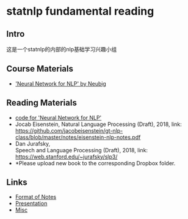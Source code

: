 # statnlp fundamental reading
## Intro
这是一个statnlp的内部的nlp基础学习兴趣小组
## Course Materials
- ['Neural Network for NLP' by Neubig](http://phontron.com/class/nn4nlp2019/)
## Reading Materials
- [code for 'Neural Network for NLP'](https://github.com/neubig/nn4nlp-code)
- Jocab Eisenstein, Natural Language Processing (Draft), 2018, link: https://github.com/jacobeisenstein/gt-nlp-class/blob/master/notes/eisenstein-nlp-notes.pdf
- Dan Jurafsky, 	
Speech and Language Processing (Draft), 2018,  link: https://web.stanford.edu/~jurafsky/slp3/
- *Please upload new book to the corresponding Dropbox folder.
## Links
- [Format of Notes](https://github.com/RaleighZ/statnlp_fundamental_reading/blob/master/%E8%AF%B4%E6%98%8E/NOTE%E6%A0%BC%E5%BC%8F.md)
- [Presentation](https://github.com/RaleighZ/statnlp_fundamental_reading/blob/master/%E8%AF%B4%E6%98%8E/%E8%AE%B2%E8%A7%A3%E6%B5%81%E7%A8%8B.md)
- [Misc](https://github.com/RaleighZ/statnlp_fundamental_reading/blob/master/%E8%AF%B4%E6%98%8E/%E5%85%B6%E4%BB%96%E8%AF%B4%E6%98%8E.md)
